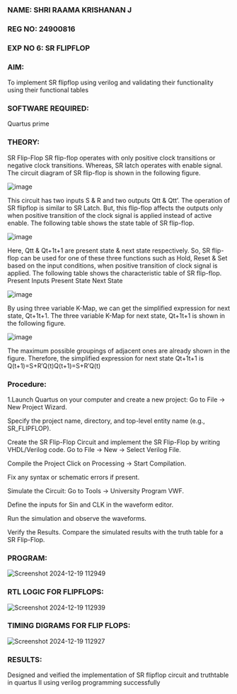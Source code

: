 ### NAME: SHRI RAAMA KRISHANAN J
### REG NO: 24900816 
### EXP NO 6: SR FLIPFLOP

### AIM:

To implement  SR flipflop using verilog and validating their functionality using their functional tables

### SOFTWARE REQUIRED:

Quartus prime

### THEORY:

SR Flip-Flop SR flip-flop operates with only positive clock transitions or negative clock transitions. Whereas, SR latch operates with enable signal. The circuit diagram of SR flip-flop is shown in the following figure.

![image](https://github.com/naavaneetha/SR-FLIPFLOP-USING-CASE/assets/154305477/0f710028-ad52-4d3e-9276-8714cf023a25)

 
This circuit has two inputs S & R and two outputs Qtt & Qtt’. The operation of SR flipflop is similar to SR Latch. But, this flip-flop affects the outputs only when positive transition of the clock signal is applied instead of active enable. The following table shows the state table of SR flip-flop.

![image](https://github.com/naavaneetha/SR-FLIPFLOP-USING-CASE/assets/154305477/dabfc4f4-87e3-4cbc-9472-f89ee1b5ed30)

 
Here, Qtt & Qt+1t+1 are present state & next state respectively. So, SR flip-flop can be used for one of these three functions such as Hold, Reset & Set based on the input conditions, when positive transition of clock signal is applied. The following table shows the characteristic table of SR flip-flop. Present Inputs Present State Next State

![image](https://github.com/naavaneetha/SR-FLIPFLOP-USING-CASE/assets/154305477/dd90d16c-aec5-4290-a586-e2346b1e9eb5)

 
By using three variable K-Map, we can get the simplified expression for next state, Qt+1t+1. The three variable K-Map for next state, Qt+1t+1 is shown in the following figure.

![image](https://github.com/naavaneetha/SR-FLIPFLOP-USING-CASE/assets/154305477/473efad6-d70b-4ca7-aeb7-898bbfca319f)

 
The maximum possible groupings of adjacent ones are already shown in the figure. Therefore, the simplified expression for next state Qt+1t+1 is Q(t+1)=S+R′Q(t)Q(t+1)=S+R′Q(t)

### Procedure:
1.Launch Quartus on your computer and create a new project:
Go to File → New Project Wizard.

Specify the project name, directory, and top-level entity name (e.g., SR_FLIPFLOP).

Create the SR Flip-Flop Circuit and implement the SR Flip-Flop by writing VHDL/Verilog code.
Go to File → New → Select Verilog File.

Compile the Project
Click on Processing → Start Compilation.

Fix any syntax or schematic errors if present.

Simulate the Circuit:
Go to Tools → University Program VWF.

Define the inputs for Sin and CLK in the waveform editor.

Run the simulation and observe the waveforms.

Verify the Results.
Compare the simulated results with the truth table for a SR Flip-Flop.


### PROGRAM:


![Screenshot 2024-12-19 112949](https://github.com/user-attachments/assets/6c3c3300-9b3c-4c73-b33d-969ca4c6be8a)

### RTL LOGIC FOR FLIPFLOPS:
![Screenshot 2024-12-19 112939](https://github.com/user-attachments/assets/8a4973ed-79b5-4729-a9c7-785b7c95afa5)

### TIMING DIGRAMS FOR FLIP FLOPS:
![Screenshot 2024-12-19 112927](https://github.com/user-attachments/assets/51c94987-658d-4834-92e1-a552fcd8aee2)

### RESULTS:
Designed and veified the implementation of SR flipflop circuit and truthtable in quartus II using verilog programming successfully
